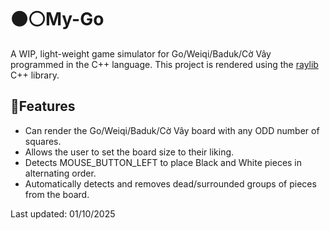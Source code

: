# ⚫⚪️My-Go 
A WIP, light-weight game simulator for Go/Weiqi/Baduk/Cờ Vây programmed in the C++ language. This project is rendered using the [raylib](https://github.com/raysan5/raylib) C++ library.

## 🌟Features
- Can render the Go/Weiqi/Baduk/Cờ Vây board with any ODD number of squares.
- Allows the user to set the board size to their liking.
- Detects MOUSE_BUTTON_LEFT to place Black and White pieces in alternating order.
- Automatically detects and removes dead/surrounded groups of pieces from the board.


Last updated: 01/10/2025
